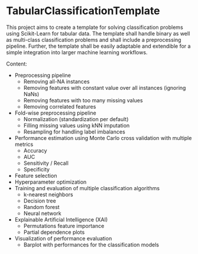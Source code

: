 # TabularClassificationTemplate

This project aims to create a template for solving classification problems using Scikit-Learn for
tabular data.
The template shall handle binary as well as multi-class classification problems and shall include
a preprocessing pipeline. Further, the template shall be easily adaptable and extendible for a
simple integration into larger machine learning workflows.

<!---
<img src="Assets/tct_workflow_details.png" alt="Workflow diagram" width="600"/>
-->

Content:

- Preprocessing pipeline
    - Removing all-NA instances
    - Removing features with constant value over all instances (ignoring NaNs)
    - Removing features with too many missing values
    - Removing correlated features
- Fold-wise preprocessing pipeline
    - Normalization (standardization per default)
    - Filling missing values using kNN imputation
    - Resampling for handling label imbalances
- Performance estimation using Monte Carlo cross validation with multiple metrics
    - Accuracy
    - AUC
    - Sensitivity / Recall
    - Specificity
- Feature selection
- Hyperparameter optimization
- Training and evaluation of multiple classification algorithms
    - k-nearest neighbors
    - Decision tree
    - Random forest
    - Neural network
- Explainable Artificial Intelligence (XAI)
    - Permutations feature importance
    - Partial dependence plots
- Visualization of performance evaluation
    - Barplot with performances for the classification models

